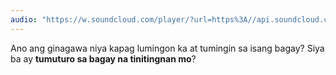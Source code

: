 ```yaml
---
audio: "https://w.soundcloud.com/player/?url=https%3A//api.soundcloud.com/tracks/1406306488%3Fsecret_token%3Ds-5cM02HDPUhC&color=%23ff5500&auto_play=true&hide_related=false&show_comments=true&show_user=true&show_reposts=false&show_teaser=true&visual=true"
---
```


Ano ang ginagawa niya kapag lumingon ka at tumingin sa isang bagay? Siya ba ay <strong>tumuturo sa bagay na tinitingnan mo</strong>?